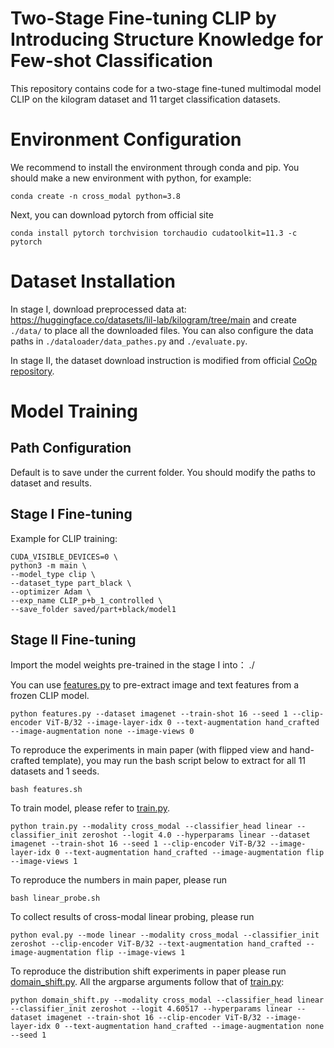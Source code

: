 # Two-Stage Fine-tuning CLIP by Introducing Structure Knowledge for Few-shot Classification
This repository contains code for a two-stage fine-tuned multimodal model CLIP on the kilogram dataset and 11 target classification datasets.
# Environment Configuration
We recommend to install the environment through conda and pip. You should make a new environment with python, for example:
```
conda create -n cross_modal python=3.8
```
Next, you can download pytorch from official site
```
conda install pytorch torchvision torchaudio cudatoolkit=11.3 -c pytorch
```
# Dataset Installation
In stage Ⅰ, download preprocessed data at: https://huggingface.co/datasets/lil-lab/kilogram/tree/main and create `./data/` to place all the downloaded files. You can also configure the data paths in `./dataloader/data_pathes.py` and `./evaluate.py`.

In stage Ⅱ, the dataset download instruction is modified from official [CoOp repository](https://github.com/KaiyangZhou/CoOp/blob/main/DATASETS.md).
# Model Training
## Path Configuration
Default is to save under the current folder. You should modify the paths to dataset and results.
## Stage Ⅰ Fine-tuning
Example for CLIP training:
```
CUDA_VISIBLE_DEVICES=0 \
python3 -m main \
--model_type clip \
--dataset_type part_black \
--optimizer Adam \
--exp_name CLIP_p+b_1_controlled \
--save_folder saved/part+black/model1
```
## Stage Ⅱ Fine-tuning
Import the model weights pre-trained in the stage Ⅰ into：
./

You can use [features.py](features.py) to pre-extract image and text features from a frozen CLIP model. 
```
python features.py --dataset imagenet --train-shot 16 --seed 1 --clip-encoder ViT-B/32 --image-layer-idx 0 --text-augmentation hand_crafted --image-augmentation none --image-views 0
```

To reproduce the experiments in main paper (with flipped view and hand-crafted template), you may run the bash script below to extract for all 11 datasets and 1 seeds.

```
bash features.sh
```
To train model, please refer to [train.py](train.py). 

```
python train.py --modality cross_modal --classifier_head linear --classifier_init zeroshot --logit 4.0 --hyperparams linear --dataset imagenet --train-shot 16 --seed 1 --clip-encoder ViT-B/32 --image-layer-idx 0 --text-augmentation hand_crafted --image-augmentation flip --image-views 1
```

To reproduce the numbers in main paper, please run
```
bash linear_probe.sh
```
To collect results of cross-modal linear probing, please run
```
python eval.py --mode linear --modality cross_modal --classifier_init zeroshot --clip-encoder ViT-B/32 --text-augmentation hand_crafted --image-augmentation flip --image-views 1
```
To reproduce the distribution shift experiments in paper please run [domain_shift.py](domain_shift.py). All the argparse arguments follow that of [train.py](train.py):

```
python domain_shift.py --modality cross_modal --classifier_head linear --classifier_init zeroshot --logit 4.60517 --hyperparams linear --dataset imagenet --train-shot 16 --clip-encoder ViT-B/32 --image-layer-idx 0 --text-augmentation hand_crafted --image-augmentation none --seed 1
```

